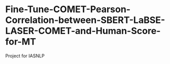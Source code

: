 # Fine-Tune-COMET-Pearson-Correlation-between-SBERT-LaBSE-LASER-COMET-and-Human-Score-for-MT
Project for IASNLP
